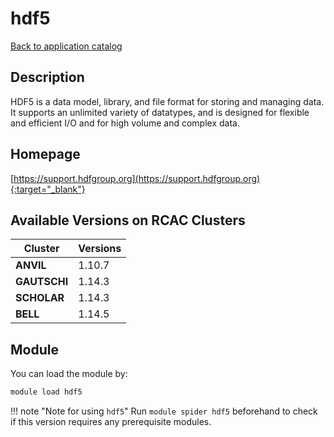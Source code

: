 # hdf5

[Back to application catalog](../app_catalog.md)

## Description

HDF5 is a data model, library, and file format for storing and managing data. It supports an unlimited variety of datatypes, and is designed for flexible and efficient I/O and for high volume and complex data.

## Homepage

[https://support.hdfgroup.org](https://support.hdfgroup.org){:target="_blank"}

## Available Versions on RCAC Clusters

|Cluster|Versions|
|---|---|
**ANVIL**|1.10.7
**GAUTSCHI**|1.14.3
**SCHOLAR**|1.14.3
**BELL**|1.14.5

## Module

You can load the module by:

```bash
module load hdf5
```

!!! note "Note for using `hdf5`"
    Run `module spider hdf5` beforehand to check if this version requires any prerequisite modules.
